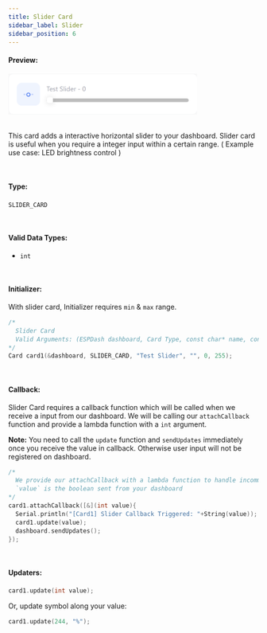 ```yaml
---
title: Slider Card
sidebar_label: Slider
sidebar_position: 6
---
```


#### Preview:

<img src="/img/v4/slider-card.png" width="380px" alt="Preview" />

<br/>
<br/>

This card adds a interactive horizontal slider to your dashboard. Slider card is useful when you require a integer input within a certain range. ( Example use case: LED brightness control )

<br/>

#### Type: 
`SLIDER_CARD`

<br/>

#### Valid Data Types:
- `int`

<br/>

#### Initializer:
With slider card, Initializer requires `min` & `max` range.
```cpp
/* 
  Slider Card
  Valid Arguments: (ESPDash dashboard, Card Type, const char* name, const char* symbol (optional), int min, int max)
*/
Card card1(&dashboard, SLIDER_CARD, "Test Slider", "", 0, 255);
```

<br/>

#### Callback:
Slider Card requires a callback function which will be called when we receive a input from our dashboard. We will be calling our `attachCallback` function and provide a lambda function with a `int` argument.

**Note:** You need to call the `update` function and `sendUpdates` immediately once you receive the value in callback. Otherwise user input will not be registered on dashboard.

```cpp
/*
  We provide our attachCallback with a lambda function to handle incomming data
  `value` is the boolean sent from your dashboard
*/
card1.attachCallback([&](int value){
  Serial.println("[Card1] Slider Callback Triggered: "+String(value));
  card1.update(value);
  dashboard.sendUpdates();
});
```

<br/>

#### Updaters:

```cpp
card1.update(int value);
```

Or, update symbol along your value:
```cpp
card1.update(244, "%");
```